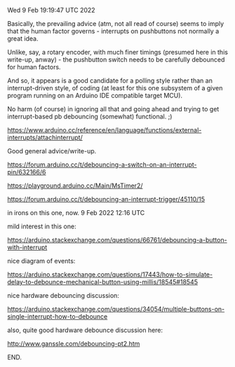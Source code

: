 Wed  9 Feb 19:19:47 UTC 2022

Basically, the prevailing advice (atm, not all read of course) seems to imply that the human factor governs - interrupts on pushbuttons not normally a great idea.

Unlike, say, a rotary encoder, with much finer timings (presumed here in this write-up, anway) - the pushbutton switch needs to be carefully debounced for human factors.

And so, it appears is a good candidate for a polling style rather than an interrupt-driven style, of coding (at least for this one subsystem of a given program running on an Arduino IDE compatible target MCU).

No harm (of course) in ignoring all that and going ahead and trying to get interrupt-based pb debouncing (somewhat) functional. ;)


https://www.arduino.cc/reference/en/language/functions/external-interrupts/attachinterrupt/

Good general advice/write-up.

https://forum.arduino.cc/t/debouncing-a-switch-on-an-interrupt-pin/632166/6

https://playground.arduino.cc/Main/MsTimer2/

https://forum.arduino.cc/t/debouncing-an-interrupt-trigger/45110/15

in irons on this one, now. 9 Feb 2022 12:16 UTC


mild interest in this one:

https://arduino.stackexchange.com/questions/66761/debouncing-a-button-with-interrupt

nice diagram of events:

https://arduino.stackexchange.com/questions/17443/how-to-simulate-delay-to-debounce-mechanical-button-using-millis/18545#18545

nice hardware debouncing discussion:

https://arduino.stackexchange.com/questions/34054/multiple-buttons-on-single-interrupt-how-to-debounce

also, quite good hardware debounce discussion here:

http://www.ganssle.com/debouncing-pt2.htm

END.
